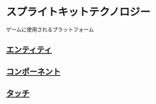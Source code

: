 # スプライトキットテクノロジー

ゲームに使用されるプラットフォーム

## [エンティティ](https://github.com/ghsumiyasu/Swift/blob/main/README-SpriteKit-Entidade-jp.md)
## [コンポーネント](https://github.com/ghsumiyasu/Swift/blob/main/README-SpriteKit-Componente-jp.md)
## [タッチ](https://github.com/ghsumiyasu/Swift/blob/main/README-SpriteKit-TocarTela-jp.md)